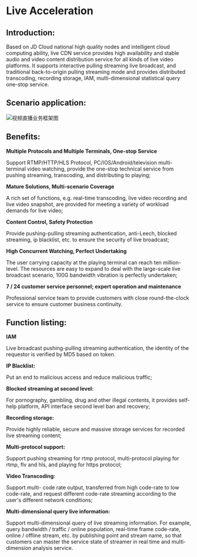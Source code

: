 # Live Acceleration
## Introduction:
Based on JD Cloud national high quality nodes and intelligent cloud computing ability, live CDN service provides high availability and stable audio and video content distribution service for all kinds of live video platforms. It supports interactive pulling streaming live broadcast, and traditional back-to-origin pulling streaming mode and provides distributed transcoding, recording storage, IAM, multi-dimensional statistical query one-stop service.

## Scenario application:
![视频直播业务框架图](https://github.com/jdcloudcom/cn/blob/cdn-new/image/CDN/%E4%BA%AC%E4%B8%9C%E4%BA%91%E7%9B%B4%E6%92%AD%E5%BA%94%E7%94%A8%E5%9C%BA%E6%99%AF.png)

## Benefits:
**Multiple Protocols and Multiple Terminals, One-stop Service**

Support RTMP/HTTP/HLS Protocol, PC/IOS/Android/television multi-terminal video watching, provide the one-stop technical service from pushing streaming, transcoding, and distributing to playing;

**Mature Solutions, Multi-scenario Coverage**

A rich set of functions, e.g. real-time transcoding, live video recording and live video snapshot, are provided for meeting a variety of workload demands for live video;

**Content Control, Safety Protection**

Provide pushing-pulling streaming authentication, anti-Leech, blocked streaming, ip blacklist, etc. to ensure the security of live broadcast;

**High Concurrent Watching, Perfect Undertaking**

The user carrying capacity at the playing terminal can reach ten million-level. The resources are easy to expand to deal with the large-scale live broadcast scenario, 100G bandwidth vibration is perfectly undertaken;

**7 / 24 customer service personnel; expert operation and maintenance**

Professional service team to provide customers with close round-the-clock service to ensure customer business continuity.

## Function listing:
**IAM**

Live broadcast pushing-pulling streaming authentication, the identity of the requestor is verified by MD5 based on token.

**IP Blacklist:**

Put an end to malicious access and reduce malicious traffic;

**Blocked streaming at second level:**

For pornography, gambling, drug and other illegal contents, it provides self-help platform, API interface second level ban and recovery;

**Recording storage:**

Provide highly reliable, secure and massive storage services for recorded live streaming content;

**Multi-protocol support:**

Support pushing streaming for rtmp protocol, multi-protocol playing for rtmp, flv and hls, and playing for https protocol;

**Video Transcoding:**

Support multi- code rate output, transferred from high code-rate to low code-rate, and request different code-rate streaming according to the user's different network conditions;

**Multi-dimensional query live information:**

Support multi-dimensional query of live streaming information. For example, query bandwidth / traffic / online population, real-time frame code-rate, online / offline stream, etc. by publishing point and stream name, so that customers can master the service state of streamer in real time and multi-dimension analysis service.

